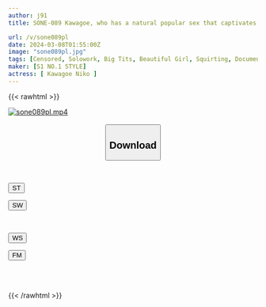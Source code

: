 ```yaml
---
author: j91
title: SONE-089 Kawagoe, who has a natural popular sex that captivates men and won't let go, has 3 first experiences.

url: /v/sone089pl
date: 2024-03-08T01:55:00Z
image: "sone089pl.jpg"
tags: [Censored, Solowork, Big Tits, Beautiful Girl, Squirting, Documentary, Date	]
maker: [S1 NO.1 STYLE]
actress: [ Kawagoe Niko ]
---
```



{{< rawhtml >}}

<div class="video" data-videoid="p8QJjv3kRLtX12">
    <a href="javascript:;">
        <img src="/v/sone089pl/sone089pl.jpg" width="WIDTH" height="HEIGHT" alt="sone089pl.mp4" loading="lazy">
    </a>
</div>

<script type="text/javascript" src="https://j91.asia/asset/on-demand-st.js"></script>

<br>
  <link rel="stylesheet" href="https://j91.asia/asset/bs5.css">
  
  <center>
  <button class="btn btn-primary" type="button" data-bs-toggle="collapse" data-bs-target=".multi-collapse" aria-expanded="false" aria-controls="multiCollapseExample1 multiCollapseExample2"><h2>Download</h2></button></center>
</p>
<div class="row">
  <div class="col">
    <div class="collapse multi-collapse" id="multiCollapseExample1">
      <div class="card card-body">
	      	      <br>
<div class="buttons">  
<p><a href="https://streamtape.to/v/p8QJjv3kRLtX12" target="_blank"><button class="btn-hover color-3"><i class="fa fa-download"></i> ST</button></a></p>
<p><a href="https://cdnwish.com/enteid9rjpoe" target="_blank"><button class="btn-hover color-2"><i class="fa fa-download"></i> SW</button></a></p></div>
    </div>
  </div>
</div>
  <div class="col">
    <div class="collapse multi-collapse" id="multiCollapseExample2">
      <div class="card card-body">
	      <br>
<div class="buttons">
<p><a href="https://wolfstream.tv/jjvxyau5kedd"><button class="btn-hover color-9"><i class="fa fa-download"></i> WS</button></a></p>
<p><a href="https://filemoon.sx/d/dfojrc2pfrxm"><button class="btn-hover color-8"><i class="fa fa-download"></i> FM</button></a></p></div>
<br><br>
      </div>
    </div>
  </div>
</div>

{{< /rawhtml >}}